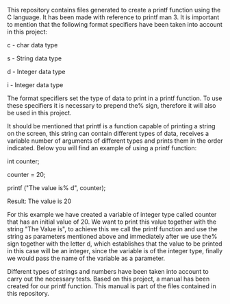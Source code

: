This repository contains files generated to create a printf function using the C language. 
It has been made with reference to printf man 3. 
It is important to mention that the following format specifiers have been taken into account in this project:

c - char data type

s - String data type

d - Integer data type

i - Integer data type

The format specifiers set the type of data to print in a printf function. 
To use these specifiers it is necessary to prepend the% sign, therefore it will also be used in this project.

It should be mentioned that printf is a function capable of printing a string on the screen, 
this string can contain different types of data, receives a variable number of arguments of different types 
and prints them in the order indicated. Below you will find an example of using a printf function:

int counter;

counter = 20;

printf ("The value is% d", counter);

Result: The value is 20

For this example we have created a variable of integer type called counter that has an initial value of 20. 
We want to print this value together with the string "The Value is", 
to achieve this we call the printf function and use the string as parameters mentioned above and immediately 
after we use the% sign together with the letter d, which establishes that the value to be printed in this case will 
be an integer, since the variable is of the integer type, finally we would pass the name of the variable as a parameter.

Different types of strings and numbers have been taken into account to carry out the necessary tests. 
Based on this project, a manual has been created for our printf function. 
This manual is part of the files contained in this repository.
